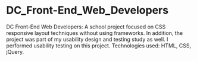 # DC_Front-End_Web_Developers
DC Front-End Web Developers: A school project focused on CSS responsive layout techniques without using frameworks. In addition, the project was part of my usability design and testing study as well. I performed usability testing on this project. Technologies used: HTML, CSS, jQuery.
 
